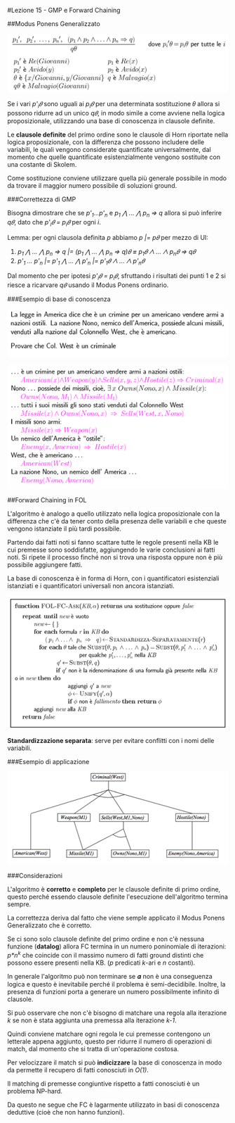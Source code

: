 #Lezione 15 - GMP e Forward Chaining

##Modus Ponens Generalizzato

![](./immagini/l15-gmp.png)

Se i vari *p'<sub>i</sub>𝜃* sono uguali ai *p<sub>i</sub>𝜃* per una determinata sostituzione 𝜃 allora si possono ridurre ad un unico *q𝜃*, in modo simile a come avviene nella logica proposizionale, utilizzando una base di conoscenza in clausole definite.

Le **clausole definite** del primo ordine sono le clausole di Horn riportate nella logica proposizionale, con la differenza che possono includere delle variabili, le quali vengono considerate quantificate universalmente, dal momento che quelle quantificate esistenzialmente vengono sostituite con una costante di Skolem.

Come sostituzione conviene utilizzare quella più generale possibile in modo da trovare il maggior numero possibile di soluzioni ground.

###Correttezza di GMP

Bisogna dimostrare che se *p'<sub>1</sub>...p'<sub>n</sub>* e *p<sub>1</sub> ⋀ ... ⋀ p<sub>n</sub> => q* allora si può inferire *q𝜃*, dato che *p'<sub>i</sub>𝜃 = p<sub>i</sub>𝜃* per ogni *i*.

Lemma: per ogni clausola definita *p* abbiamo *p |= p𝜃* per mezzo di UI:

1. *p<sub>1</sub> ⋀ ... ⋀ p<sub>n</sub> => q |= (p<sub>1</sub> ⋀ ... ⋀ p<sub>n</sub> => q)𝜃 **=** p<sub>1</sub>𝜃 ⋀ ... ⋀ p<sub>n</sub>𝜃 => q𝜃*
2. *p'<sub>1</sub> ... p'<sub>n</sub> |= p'<sub>1</sub> ⋀ ... ⋀ p'<sub>n</sub> |= p'<sub>1</sub>𝜃 ⋀ ... ⋀ p'<sub>n</sub>𝜃*

Dal momento che per ipotesi *p'<sub>i</sub>𝜃 = p<sub>i</sub>𝜃*, sfruttando i risultati dei punti 1 e 2 si riesce a ricarvare *q𝜃* usando il Modus Ponens ordinario.

###Esempio di base di conoscenza

![](./immagini/l15-esempio-1.png)

![](./immagini/l15-esempio-2.png)

##Forward Chaining in FOL

L'algoritmo è analogo a quello utilizzato nella logica proposizionale con la differenza che c'è da tener conto della presenza delle variabili e che queste vengono istanziate il più tardi possibile.

Partendo dai fatti noti si fanno scattare tutte le regole presenti nella KB le cui premesse sono soddisfatte, aggiungendo le varie conclusioni ai fatti noti. Si ripete il processo finché non si trova una risposta oppure non è più possibile aggiungere fatti.

La base di conoscenza è in forma di Horn, con i quantificatori esistenziali istanziati e i quantificatori universali non ancora istanziati.

![](./immagini/l15-folfc.png)

**Standardizzazione separata**: serve per evitare conflitti con i nomi delle variabili.

###Esempio di applicazione

![](./immagini/l15-folfc-alb.png)

###Considerazioni

L'algoritmo è **corretto** e **completo** per le clausole definite di primo ordine, questo perché essendo clausole definite l'esecuzione dell'algoritmo termina sempre.

La correttezza deriva dal fatto che viene semple applicato il Modus Ponens Generalizzato che è corretto.

Se ci sono solo clausole definite del primo ordine e non c'è nessuna funzione (**datalog**) allora FC termina in un numero poninomiale di iterazioni: _p\*n<sup>k</sup>_ che coincide con il massimo numero di fatti ground distinti che possono essere presenti nella KB. (*p* predicati *k*-ari e *n* costanti).

In generale l'algoritmo può non terminare se 𝜶 non è una conseguenza logica e questo è inevitabile perché il problema è semi-decidibile.
Inoltre, la presenza di funzioni porta a generare un numero possibilmente infinito di clausole.

Si può osservare che non c'è bisogno di matchare una regola alla iterazione *k* se non è stata aggiunta una premessa alla iterazione *k-1*.

Quindi conviene matchare ogni regola le cui premesse contengono un letterale appena aggiunto, questo per ridurre il numero di operazioni di match, dal momento che si tratta di un'operazione costosa.

Per velocizzare il match si può **indicizzare** la base di conoscenza in modo da permette il recupero di fatti conosciuti in *O(1)*.

Il matching di premesse congiuntive rispetto a fatti conosciuti è un problema NP-hard.

Da questo ne segue che FC è lagarmente utilizzato in basi di conoscenza deduttive (cioè che non hanno funzioni).


